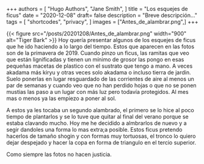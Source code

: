 +++
authors = [
    "Hugo Authors",
    "Jane Smith",
]
title = "Los esquejes de ficus"
date = "2020-12-08"
draft= false
description = "Breve descripción..."
tags = [
    "shortcodes",
    "privacy",
]
images = ["Antes_de_alambrar.png",]
+++


{{< figure src="/posts/20201208/Antes_de_alambrar.png" width="900" alt="Tiger Bark" >}}
Hoy quería presentar algunos de los esquejes de ficus que he ido haciendo a lo largo del tiempo. Estos que aparecen en las fotos son de la primavera de 2019. Cuando pinzo un ficus, las ramitas que veo que están lignificadas y tienen un mínimo de grosor las pongo en esas pequeñas macetas de plastico con el sustrato que tengo a mano. A veces akadama más kiryu y otras veces solo akadama o incluso tierra de jardin. <!--more-->
Suelo ponerlas en lugar resguardado de las corrientes de aire al menos un par de semanas y cuando veo que no han perdido hojas o que no se ponen mustias las paso a un lugar con más luz pero todavía protegidos. Al mes mas o menos ya las empiezo a poner al sol.


A estos ya les tocaba un segundo alambrado, el primero se lo hice al poco tiempo de plantarlos y se lo tuve que quitar al final del verano porque se estaba clavando mucho. Hoy me he decidido a almbrarlos de nuevo y a segir dandoles una forma lo mas extra;a posible. Estos ficus pretendo hacerlos de tamaño shogin y con formas muy tortuosas, el tronco lo quiero dejar despejado y hacer la copa en forma de triangulo en el tercio superior.

Como siempre las fotos no hacen justicia.
